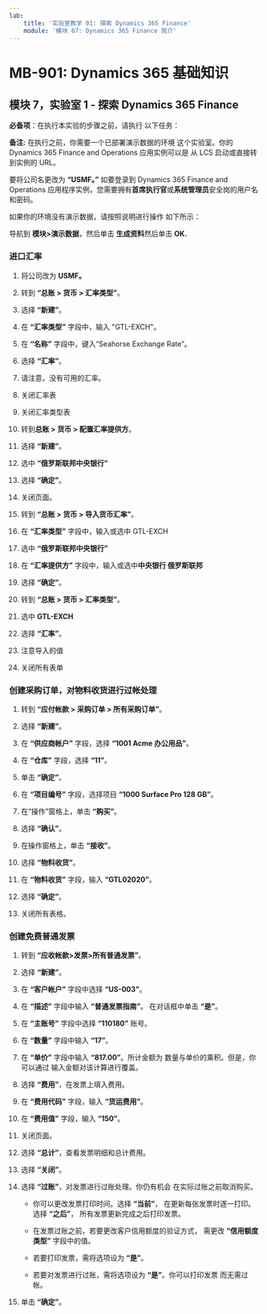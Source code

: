```yaml
---
lab:
    title: '实验室教学 01: 探索 Dynamics 365 Finance'
    module: '模块 07: Dynamics 365 Finance 简介'
---
```


# MB-901: Dynamics 365 基础知识 
## 模块 7，实验室 1 - 探索 Dynamics 365 Finance 


**必备项**：在执行本实验的步骤之前，请执行
以下任务： 

**备注:** 在执行之前，你需要一个已部署演示数据的环境
这个实验室。你的 Dynamics 365 Finance and Operations 应用实例可以是
从 LCS 启动或直接转到实例的 URL。

要将公司名更改为 **“USMF。”** 如要登录到 Dynamics 365 Finance and Operations 应用程序实例，您需要拥有**首席执行官**或**系统管理员**安全岗的用户名和密码。

如果你的环境没有演示数据，请按照说明进行操作
如下所示：

导航到 **模块>演示数据**，然后单击 **生成资料**然后单击
    **OK.**

### 进口汇率

1.  将公司改为 **USMF。**

2.  转到 **“总账 > 货币 > 汇率类型”**。

3.  选择 **“新建”**。

4.  在 **“汇率类型”** 字段中，输入 "GTL-EXCH"。

5.  在 **“名称”** 字段中，键入“Seahorse Exchange Rate”。

6.  选择 **“汇率”**。

7.  请注意，没有可用的汇率。

8.  关闭汇率表

9.  关闭汇率类型表

10. 转到**总账 > 货币 > 配置汇率提供方**。

11. 选择 **“新建”**。

12. 选中 **“俄罗斯联邦中央银行”**

13. 选择 **“确定”**。

14. 关闭页面。

15. 转到 **“总账 > 货币 > 导入货币汇率”**。

16. 在 **“汇率类型”** 字段中，输入或选中 GTL-EXCH

17. 选中 **“俄罗斯联邦中央银行”**

18. 在 **“汇率提供方”** 字段中，输入或选中**中央银行
    俄罗斯联邦**

19. 选择 **“确定”**。

20. 转到 **“总账 > 货币 > 汇率类型”**。

21. 选中 **GTL-EXCH**

22. 选择 **“汇率”**。

23. 注意导入的值

24. 关闭所有表单

### 创建采购订单，对物料收货进行过帐处理

1.  转到 **“应付帐款 > 采购订单 > 所有采购订单”**。

2.  选择 **“新建”**。

3.  在 **“供应商帐户”** 字段，选择 **“1001 Acme 办公用品”**。

4.  在 **“仓库”** 字段，选择 **“11”**。

5.  单击 **“确定”**。

6.  在 **“项目编号”** 字段，选择项目 **“1000 Surface Pro 128 GB”**。

7.  在“操作”窗格上，单击 **“购买”**。

8.  选择 **“确认”**。

9.  在操作窗格上，单击 **“接收”**。

10. 选择 **“物料收货”**。

11. 在 **“物料收货”** 字段，输入 **“GTL02020”**。

12. 选择 **“确定”**。

13. 关闭所有表格。

### 创建免费普通发票

1.  转到 **“应收帐款>发票>所有普通发票”**。

2.  选择 **“新建”**。

3.  在 **“客户帐户”** 字段中选择 **“US-003”**。

4.  在 **“描述”** 字段中输入 **“普通发票指南”**。
    在对话框中单击 **“是”**。

5.  在 **“主账号”** 字段中选择 **“110180”** 账号。

6.  在 **“数量”** 字段中输入 **“17”**。

7.  在 **“单价”** 字段中输入 **“817.00”**。所计金额为
    数量与单价的乘积。但是，你可以通过
    输入金额对该计算进行覆盖。

8.  选择 **“费用”**，在发票上填入费用。

9.  在 **“费用代码”** 字段，输入 **“货运费用”**。

10. 在 **“费用值”** 字段，输入 **“150”**。

11. 关闭页面。

12. 选择 **“总计”**，查看发票明细和总计费用。

13. 选择 **“关闭”**。

14. 选择 **“过账”**，对发票进行过账处理。你仍有机会
    在实际过账之前取消购买。

    -  你可以更改发票打印时间。选择 **“当前”**，
        在更新每张发票时逐一打印。选择 **“之后”**，
        所有发票更新完成之后打印发票。

    -  在发票过账之前，若要更改客户信用额度的验证方式，
        需更改 **“信用额度类型”** 字段中的值。

    -  若要打印发票，需将选项设为 **“是”**。

    -  若要对发票进行过账，需将选项设为 **“是”**。你可以打印发票
        而无需过帐。

15. 单击 **“确定”**。
